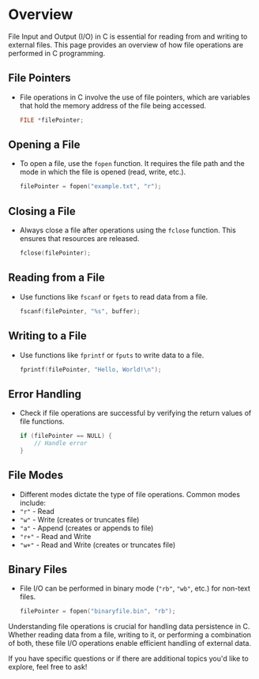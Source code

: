 # Overview

File Input and Output (I/O) in C is essential for reading from and writing to external files. This page provides an
overview of how file operations are performed in C programming.

## **File Pointers**

- File operations in C involve the use of file pointers, which are variables that hold the memory address of the file
  being accessed.

    ```c
    FILE *filePointer;
    ```

## **Opening a File**

- To open a file, use the `fopen` function. It requires the file path and the mode in which the file is opened (read,
  write, etc.).

    ```c
    filePointer = fopen("example.txt", "r");
    ```

## **Closing a File**

- Always close a file after operations using the `fclose` function. This ensures that resources are released.

    ```c
    fclose(filePointer);
    ```

## **Reading from a File**

- Use functions like `fscanf` or `fgets` to read data from a file.

    ```c
    fscanf(filePointer, "%s", buffer);
    ```

## **Writing to a File**

- Use functions like `fprintf` or `fputs` to write data to a file.

    ```c
    fprintf(filePointer, "Hello, World!\n");
    ```

## **Error Handling**

- Check if file operations are successful by verifying the return values of file functions.

    ```c
    if (filePointer == NULL) {
        // Handle error
    }
    ```

## **File Modes**

- Different modes dictate the type of file operations. Common modes include:
- `"r"` - Read
- `"w"` - Write (creates or truncates file)
- `"a"` - Append (creates or appends to file)
- `"r+"` - Read and Write
- `"w+"` - Read and Write (creates or truncates file)

## **Binary Files**

- File I/O can be performed in binary mode (`"rb"`, `"wb"`, etc.) for non-text files.

    ```c
    filePointer = fopen("binaryfile.bin", "rb");
    ```

Understanding file operations is crucial for handling data persistence in C. Whether reading data from a file, writing
to it, or performing a combination of both, these file I/O operations enable efficient handling of external data.

If you have specific questions or if there are additional topics you'd like to explore, feel free to ask!